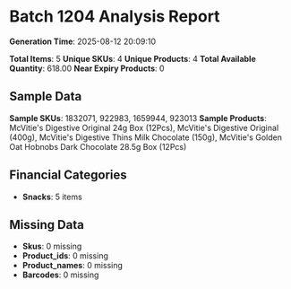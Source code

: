 # Batch 1204 Analysis Report

**Generation Time**: 2025-08-12 20:09:10

**Total Items**: 5
**Unique SKUs**: 4
**Unique Products**: 4
**Total Available Quantity**: 618.00
**Near Expiry Products**: 0

## Sample Data
**Sample SKUs**: 1832071, 922983, 1659944, 923013
**Sample Products**: McVitie's Digestive Original 24g Box (12Pcs), McVitie's Digestive Original (400g), McVitie's Digestive Thins Milk Chocolate (150g), McVitie's Golden Oat Hobnobs Dark Chocolate 28.5g Box (12Pcs)

## Financial Categories
- **Snacks**: 5 items

## Missing Data
- **Skus**: 0 missing
- **Product_ids**: 0 missing
- **Product_names**: 0 missing
- **Barcodes**: 0 missing
